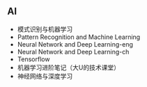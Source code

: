 ## AI
- 模式识别与机器学习
- Pattern Recognition and Machine Learning
- Neural Network and Deep Learning-eng
- Neural Network and Deep Learning-ch
- Tensorflow
- 机器学习进阶笔记（大U的技术课堂）
- 神经网络与深度学习